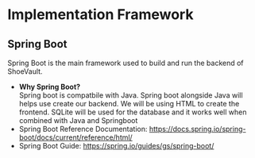 # Implementation Framework

## Spring Boot
Spring Boot is the main framework used to build and run the backend of ShoeVault.

- **Why Spring Boot?**  
  Spring boot is compatbile with Java. Spring boot alongside Java will helps use create our backend.
  We will be using HTML to create the frontend.
  SQLite will be used for the database and it works well when combined with Java and Springboot
- Spring Boot Reference Documentation: https://docs.spring.io/spring-boot/docs/current/reference/html/  
- Spring Boot Guide: https://spring.io/guides/gs/spring-boot/
